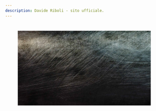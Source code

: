 ```yaml
---
description: Davide Riboli - sito ufficiale.
---
```


# 

<figure markdown>
  <a href="/blog/"><img alt="Davide Riboli - sito ufficiale (immagine di copertina)" src="assets/scratch.webp" width="800"></a>
</figure>